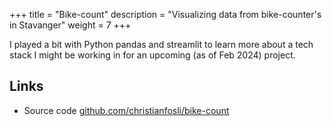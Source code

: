 +++
title = "Bike-count"
description = "Visualizing data from bike-counter's in Stavanger"
weight = 7
+++

I played a bit with Python pandas and streamlit to learn more about a tech stack I might be working in for an upcoming (as of Feb 2024) project.

## Links

* Source code [github.com/christianfosli/bike-count](https://github.com/christianfosli/bike-count)

